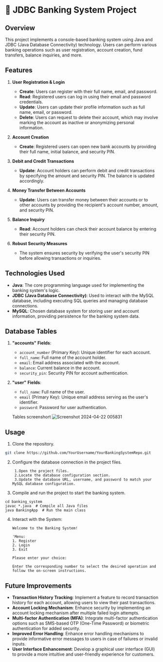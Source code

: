 # 🏦 JDBC Banking System Project


## Overview
This project implements a console-based banking system using Java and JDBC (Java Database Connectivity) technology. Users can perform various banking operations such as user registration, account creation, fund transfers, balance inquiries, and more.
## Features
1. **User Registration & Login**
   - **Create**: Users can register with their full name, email, and password.
   - **Read**: Registered users can log in using their email and password credentials.
   - **Update**: Users can update their profile information such as full name, email, or password.
   - **Delete**: Users can request to delete their account, which may involve marking the account as inactive or anonymizing personal information.

2. **Account Creation**
   - **Create**: Registered users can open new bank accounts by providing their full name, initial balance, and security PIN.

3. **Debit and Credit Transactions**
   - **Update**: Account holders can perform debit and credit transactions by specifying the amount and security PIN. The balance is updated accordingly.

4. **Money Transfer Between Accounts**
   - **Update**: Users can transfer money between their accounts or to other accounts by providing the recipient's account number, amount, and security PIN.

5. **Balance Inquiry**
   - **Read**: Account holders can check their account balance by entering their security PIN.

6. **Robust Security Measures**
   - The system ensures security by verifying the user's security PIN before allowing transactions or inquiries.


## Technologies Used
- **Java**: The core programming language used for implementing the banking system's logic.
- **JDBC (Java Database Connectivity)**: Used to interact with the MySQL database, including executing SQL queries and managing database connections.
- **MySQL**: Chosen database system for storing user and account information, providing persistence for the banking system data.

## Database Tables
1. **"accounts"**
    **Fields**:
     - `account_number` (Primary Key): Unique identifier for each account.
     - `full_name`: Full name of the account holder.
     - `email`: Email address associated with the account.
     - `balance`: Current balance in the account.
     - `security_pin`: Security PIN for account authentication.

2. **"user"**
    **Fields**:
     - `full_name`: Full name of the user.
     - `email` (Primary Key): Unique email address serving as the user's identifier.
     - `password`: Password for user authentication.

     Tables screenshort
   ![Screenshot 2024-04-22 005831](https://github.com/shreyabhuwania/Java_Banking_System/assets/95756422/66e8fa88-2e52-46c0-91ae-be6dab13cbb9)

## Usage
1. Clone the repository.
```bash
git clone https://github.com/YourUsername/YourBankingSystemRepo.git
```
2. Configure the database connection in the project files.
   ```
    1.Open the project files.
    2.Locate the database configuration section.
    3.Update the database URL, username, and password to match your MySQL database configuration.
    ```
3. Compile and run the project to start the banking system.
 ```
 cd banking_system
javac *.java  # Compile all Java files
java BankingApp  # Run the main class
```
4. Interact with the System:
    ```
    Welcome to the Banking System!

    'Menu:
    1. Register
    2. Login
    3. Exit

    Please enter your choice:

    Enter the corresponding number to select the desired operation and follow the on-screen instructions.
    ```



## Future Improvements

- **Transaction History Tracking**: Implement a feature to record transaction history for each account, allowing users to view their past transactions.
- **Account Locking Mechanism**: Enhance security by implementing an account locking mechanism after multiple failed login attempts.
- **Multi-factor Authentication (MFA)**: Integrate multi-factor authentication options such as SMS-based OTP (One-Time Password) or biometric authentication for added security.
- **Improved Error Handling**: Enhance error handling mechanisms to provide informative error messages to users in case of failures or invalid inputs.
- **User Interface Enhancement**: Develop a graphical user interface (GUI) to provide a more intuitive and user-friendly experience for customers.
